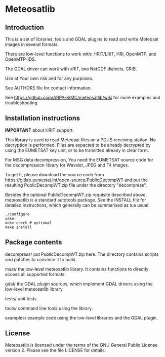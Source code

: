 Meteosatlib
===============================================================

Introduction
------------

This is a set of libraries, tools and GDAL plugins to read and write Meteosat
images in several formats.

There are low-level functions to work with: HRIT/LRIT, HRI, OpenMTP, and
OpenMTP-IDS.

The GDAL driver can work with xRIT, two NetCDF dialects, GRIB.

Use at Your own risk and for any purposes.

See AUTHORS file for contact information.

See https://github.com/ARPA-SIMC/meteosatlib/wiki for more examples and
troubleshooting.

Installation instructions
-------------------------

**IMPORTANT** about HRIT support:

  This library is used to read Meteosat files on a PDUS receiving station. No
  decryption is performed. Files are expected to be already decrypted by using
  the EUMETSAT key unit, or to be transitted already in clear form.
  
  For MSG data decompression, You need the EUMETSAT source code for the
  decompression library for Wavelet, JPEG and T4 images.
  
  To get it, please download the source code from
  https://gitlab.eumetsat.int/open-source/PublicDecompWT and put the resulting
  PublicDecompWT.zip file under the directory "decompress".

Besides the optional PublicDecompWT.zip requisite described above, meteosatlib
is a standard autotools package. See the INSTALL file for detailed
instructions, which generally can be summarised as tue usual:

    ./configure
    make
    make check # optional
    make install


Package contents
----------------

decompress/  put PublicDecompWT.zip here. The directory contains scripts and
             patches to convince it to build.

msat/        the low-level meteosatlib library. It contains functions to
             directly access all supported formats.

gdal/        the GDAL plugin sources, which implement GDAL drivers using the
             low-level meteosatlib library.

tests/       unit tests.

tools/       command line tools using the library.

examples/    example code using the low-level libraries and the GDAL plugin.


License
-------

Meteosatlib is licensed under the terms of the GNU General Public License version
2.  Please see the file LICENSE for details.
